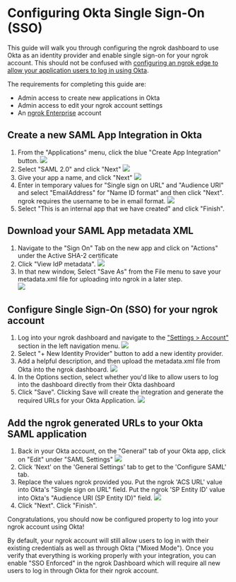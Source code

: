 # Configuring Okta Single Sign-On (SSO)

This guide will walk you through configuring the ngrok dashboard to use Okta as an identity provider and enable single sign-on for your ngrok account. This should not be confused with [configuring an ngrok edge to allow your application users to log in using Okta](/integrations/okta/sso-oidc).

The requirements for completing this guide are:

- Admin access to create new applications in Okta
- Admin access to edit your ngrok account settings
- An [ngrok Enterprise](https://ngrok.com/pricing) account

## Create a new SAML App Integration in Okta

1. From the "Applications" menu, click the blue "Create App Integration" button.
   ![](/img/howto/dash-sso/okta-create-app.png)
1. Select "SAML 2.0" and click "Next"
   ![](/img/howto/dash-sso/okta-create-app-1.png)
1. Give your app a name, and click "Next"
   ![](/img/howto/dash-sso/okta-name-app.png)
1. Enter in temporary values for "Single sign on URL" and "Audience URI" and select "EmailAddress" for "Name ID format" and then click "Next". ngrok requires the username to be in email format.
   ![](/img/howto/dash-sso/okta-nameid-format.png)
1. Select "This is an internal app that we have created" and click "Finish".

## Download your SAML App metadata XML

1. Navigate to the "Sign On" Tab on the new app and click on "Actions" under the Active SHA-2 certificate
1. Click "View IdP metadata".
   ![](/img/howto/dash-sso/okta-view-cert.png)
1. In that new window, Select "Save As" from the File menu to save your metadata.xml file for uploading into ngrok in a later step.  
   ![](/img/howto/dash-sso/okta-save-as-xml.png)

## Configure Single Sign-On (SSO) for your ngrok account

1. Log into your ngrok dashboard and navigate to the ["Settings > Account"](https://dashboard.ngrok.com/settings) section in the left navigation menu.
   ![](/img/howto/dash-sso/okta-ngrok-account-settings.png)
1. Select "+ New Identity Provider" button to add a new identity provider.
1. Add a helpful description, and then upload the metadata.xml file from Okta into the ngrok dashboard.
   ![](/img/howto/dash-sso/okta-ngrok-config-options.png)
1. In the Options section, select whether you'd like to allow users to log into the dashboard directly from their Okta dashboard
1. Click "Save". Clicking Save will create the integration and generate the required URLs for your Okta Application.
   ![](/img/howto/dash-sso/okta-ngrok-required-urls.png)

## Add the ngrok generated URLs to your Okta SAML application

1. Back in your Okta account, on the "General" tab of your Okta app, click on "Edit" under "SAML Settings"
   ![](/img/howto/dash-sso/okta-edit-app.png)
1. Click 'Next' on the 'General Settings' tab to get to the 'Configure SAML' tab.
1. Replace the values ngrok provided you. Put the ngrok 'ACS URL' value into Okta's "Single sign on URL" field. Put the ngrok 'SP Entity ID' value into Okta's "Audience URI (SP Entity ID)" field.
   ![](/img/howto/dash-sso/okta-temp-urls.png)
1. Click "Next". Click "Finish".

Congratulations, you should now be configured property to log into your ngrok account using Okta!

By default, your ngrok account will still allow users to log in with their existing credentials as well as through Okta ("Mixed Mode"). Once you verify that everything is working properly with your integration, you can enable "SSO Enforced" in the ngrok Dashboard which will require all new users to log in through Okta for their ngrok account.
